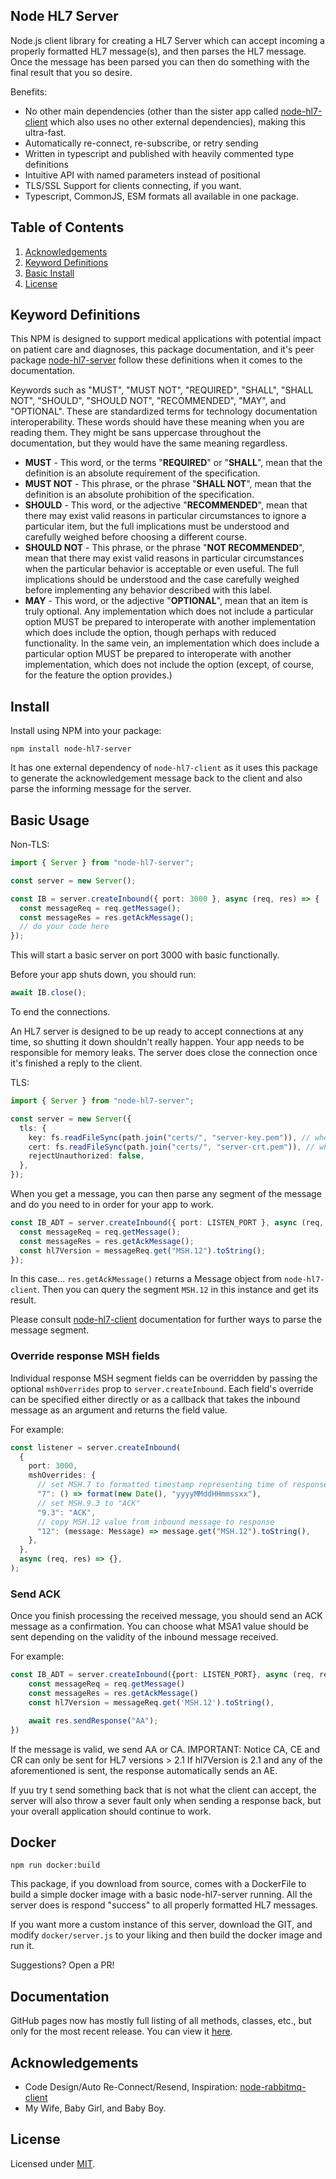 ## Node HL7 Server

Node.js client library for creating a HL7 Server which can accept incoming a properly formatted HL7 message(s), and then parses the HL7 message. Once the message has been parsed you can then do something with the final result that you so desire.

Benefits:

- No other main dependencies (other than the sister app called [node-hl7-client](https://www.npmjs.com/package/node-hl7-client) which also uses no other external dependencies), making this ultra-fast.
- Automatically re-connect, re-subscribe, or retry sending
- Written in typescript and published with heavily commented type definitions
- Intuitive API with named parameters instead of positional
- TLS/SSL Support for clients connecting, if you want.
- Typescript, CommonJS, ESM formats all available in one package.

## Table of Contents

1. [Acknowledgements](#acknowledgements)
2. [Keyword Definitions](#Keyword-Definitions)
3. [Basic Install](#install)
4. [License](#license)

## Keyword Definitions

This NPM is designed to support medical applications with potential impact on patient care and diagnoses, this package documentation, and it's peer package [node-hl7-server]() follow these definitions when it comes to the documentation.

Keywords such as "MUST", "MUST NOT", "REQUIRED",
"SHALL", "SHALL NOT", "SHOULD", "SHOULD NOT", "RECOMMENDED", "MAY", and "OPTIONAL".
These are standardized terms for technology documentation interoperability.
These words should have these meaning when you are reading them.
They might be sans uppercase throughout the documentation, but they would have the same meaning regardless.

- **MUST** - This word, or the terms "**REQUIRED**" or "**SHALL**", mean that the definition is an absolute requirement of the specification.
- **MUST NOT** - This phrase, or the phrase "**SHALL NOT**", mean that the definition is an absolute prohibition of the specification.
- **SHOULD** - This word, or the adjective "**RECOMMENDED**", mean that there may exist valid reasons in particular circumstances to ignore a particular item, but the full implications must be understood and carefully weighed before choosing a different course.
- **SHOULD NOT** - This phrase, or the phrase "**NOT RECOMMENDED**", mean that there may exist valid reasons in particular circumstances when the particular behavior is acceptable or even useful. The full implications should be understood and the case carefully weighed before implementing any behavior described with this label.
- **MAY** - This word, or the adjective "**OPTIONAL**", mean that an item is truly optional. Any implementation which does not include a particular option MUST be prepared to interoperate with another implementation which does include the option, though perhaps with reduced functionality. In the same vein, an implementation which does include a particular option MUST be prepared to interoperate with another implementation, which does not include the option (except, of course, for the feature the option provides.)

## Install

Install using NPM into your package:

```
npm install node-hl7-server
```

It has one external dependency of `node-hl7-client`
as it uses this package to generate the acknowledgement message back to the client
and also parse the informing message for the server.

## Basic Usage

Non-TLS:

```ts
import { Server } from "node-hl7-server";

const server = new Server();

const IB = server.createInbound({ port: 3000 }, async (req, res) => {
  const messageReq = req.getMessage();
  const messageRes = res.getAckMessage();
  // do your code here
});
```

This will start a basic server on port 3000 with basic functionally.

Before your app shuts down, you should run:

```ts
await IB.close();
```

To end the connections.

An HL7 server is designed to be up ready to accept connections at any time, so shutting it down shouldn't really happen.
Your app needs to be responsible for memory leaks.
The server does close the connection once it's finished a reply to the client.

TLS:

```ts
import { Server } from "node-hl7-server";

const server = new Server({
  tls: {
    key: fs.readFileSync(path.join("certs/", "server-key.pem")), // where your certs are
    cert: fs.readFileSync(path.join("certs/", "server-crt.pem")), // where your certs are
    rejectUnauthorized: false,
  },
});
```

When you get a message, you can then parse any segment of the message and do you need to in order for your app to work.

```ts
const IB_ADT = server.createInbound({ port: LISTEN_PORT }, async (req, res) => {
  const messageReq = req.getMessage();
  const messageRes = res.getAckMessage();
  const hl7Version = messageReq.get("MSH.12").toString();
});
```

In this case... `res.getAckMessage()` returns a Message object from `node-hl7-client`.
Then you can query the segment `MSH.12` in this instance and get its result.

Please consult [node-hl7-client](https://www.npmjs.com/package/node-hl7-client) documentation for further ways to parse the message segment.

### Override response MSH fields

Individual response MSH segment fields can be overridden by passing the optional `mshOverrides` prop to `server.createInbound`.
Each field's override can be specified either directly or as a callback that takes the inbound message as an argument
and returns the field value.

For example:

```ts
const listener = server.createInbound(
  {
    port: 3000,
    mshOverrides: {
      // set MSH.7 to formatted timestamp representing time of response creation
      "7": () => format(new Date(), "yyyyMMddHHmmssxx"),
      // set MSH.9.3 to "ACK"
      "9.3": "ACK",
      // copy MSH.12 value from inbound message to response
      "12": (message: Message) => message.get("MSH.12").toString(),
    },
  },
  async (req, res) => {},
);
```

### Send ACK

Once you finish processing the received message, you should send an ACK message as a confirmation. You can choose what MSA1
value should be sent depending on the validity of the inbound message received.

For example:

```ts
const IB_ADT = server.createInbound({port: LISTEN_PORT}, async (req, res) => {
    const messageReq = req.getMessage()
    const messageRes = res.getAckMessage()
    const hl7Version = messageReq.get('MSH.12').toString(),

    await res.sendResponse("AA");
})
```

If the message is valid, we send AA or CA.
IMPORTANT: Notice CA, CE and CR can only be sent for HL7 versions > 2.1
If hl7Version is 2.1 and any of the aforementioned is sent, the response automatically sends an AE.

If yuu try t send something back that is not what the client can accept,
the server will also throw a sever fault only when sending a response back,
but your overall application should continue to work.

## Docker

```
npm run docker:build
```

This package, if you download from source,
comes with a DockerFile to build a simple docker image with a basic node-hl7-server running.
All the server does is respond "success" to all properly formatted HL7 messages.

If you want more a custom instance of this server, download the GIT,
and modify `docker/server.js` to your liking and then build the docker image and run it.

Suggestions? Open a PR!

## Documentation

GitHub pages now has mostly full listing of all methods, classes, etc., but only for the most recent release.
You can view it [here](https://bugs5382.github.io/node-hl7-server/).

## Acknowledgements

- Code Design/Auto Re-Connect/Resend, Inspiration: [node-rabbitmq-client](https://github.com/cody-greene/node-rabbitmq-client)
- My Wife, Baby Girl, and Baby Boy.

## License

Licensed under [MIT](./LICENSE).
